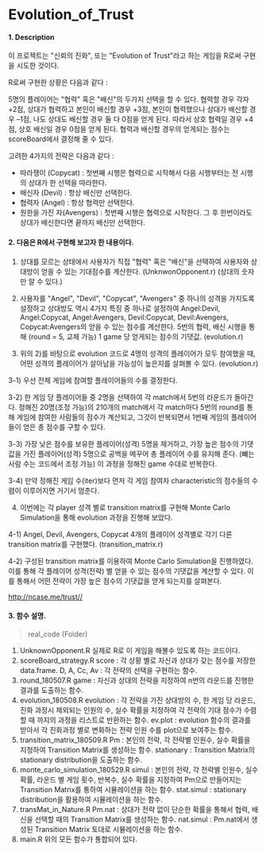 # Evolution_of_Trust

#### 1. Description
이 프로젝트는 "신뢰의 진화", 또는 "Evolution of Trust"라고 하는 게임을 R로써 구현을 시도한 것이다. 

R로써 구현한 상황은 다음과 같다 : 

5명의 플레이어는 "협력" 혹은 "배신"의 두가지 선택을 할 수 있다. 협력할 경우 각자 +2점, 상대가 협력하고 본인이 배신할 경우 +3점, 본인이 협력했으나 상대가 배신할 경우 –1점, 나도 상대도 배신할 경우 둘 다 0점을 얻게 된다. 따라서 상호 협력일 경우 +4점, 상호 배신일 경우 0점을 얻게 된다. 협력과 배신할 경우의 얻게되는 점수는 scoreBoard에서 결정해 줄 수 있다.

고려한 4가지의 전략은 다음과 같다 :
* 따라쟁이 (Copycat) : 첫번째 시행은 협력으로 시작해서 다음 시행부터는 전 시행의 상대가 한 선택을 따라한다.
* 배신자 (Devil) : 항상 배신만 선택한다.
* 협력자 (Angel) : 항상 협력만 선택한다.
* 원한을 가진 자(Avengers) : 첫번째 시행은 협력으로 시작한다. 그 후 한번이라도 상대가 배신한다면 끝까지 배신만 선택한다.

#### 2. 다음은 R에서 구현해 보고자 한 내용이다. 

1. 상대를 모르는 상태에서 사용자가 직접 "협력" 혹은 "배신"을 선택하여 사용자와 상대방이 얻을 수 있는 기대점수를 계산한다. (UnknwonOpponent.r)
(상대의 숫자만 알 수 있다.) 

2. 사용자를 "Angel", "Devil", "Copycat", "Avengers" 중 하나의 성격을 가지도록 설정하고 상대방도 역시 4가지 특징 중 하나로 설정하여 Angel:Devil, Angel:Copycat, Angel:Avengers, Devil:Copycat, Devil:Avengers, Copycat:Avengers의 얻을 수 있는 점수를 계산한다. 5번의 협력, 배신 시행을 통해 (round = 5, 교체 가능) 1 game 당 얻게되는 점수의 기댓값. (evolution.r)

3. 위의 2)를 바탕으로 evolution 코드로 4명의 성격의 플레이어가 모두 참여했을 때, 어떤 성격의 플레이어가 살아남을 가능성이 높은지를 살펴볼 수 있다. (evolution.r)

3-1) 우선 전체 게임에 참여할 플레이어들의 수를 결정한다. 

3-2) 한 게임 당 플레이어들 중 2명을 선택하여 각 match에서 5번의 라운드가 돌아간다. 정해진 20명(조정 가능)의 210개의 match에서 각 match마다 5번의 round를 통해 게임에 참여한 사람들의 점수가 계산되고, 그것이 반복되면서 1번째 게임의 플레이어들이 얻은 총 점수를 구할 수 있다. 

3-3) 가장 낮은 점수를 보유한 플레이어(성격) 5명을 제거하고, 가장 높은 점수의 기댓값을 가진 플레이어(성격) 5명으로 공백을 메꾸어 총 플레이어 수를 유지해 준다. (뺴는 사람 수는 코드에서 조정 가능) 이 과정을 정해진 game 수대로 반복한다. 

3-4) 만약 정해진 게임 수(iter)보다 먼저 각 게임 참여자 characteristic의 점수들의 수렴이 이루어지면 거기서 멈춘다. 

4. 이번에는 각 player 성격 별로 transition matrix를 구현해 Monte Carlo Simulation을 통해 evolution 과정을 진행해 보았다. 

4-1) Angel, Devil, Avengers, Copycat 4개의 플레이어 성격별로 각기 다른 transition matrix를 구현했다. (transition_matrix.r)

4-2) 구성된 transition matrix를 이용하여 Monte Carlo Simulation을 진행하였다. 이를 통해 각 플레이어 성격(전략) 별 얻을 수 있는 점수의 기댓값을 계산할 수 있다. 이를 통해서 어떤 전략이 가장 높은 점수의 기댓값을 얻게 되는지를 살펴본다. 


http://ncase.me/trust//

#### 3. 함수 설명.
> real_code (Folder)
1. UnknownOpponent.R
   실제로 R로 이 게임을 해볼수 있도록 하는 코드이다.
2. scoreBoard_strategy.R
   score : 각 상황 별로 자신과 상대가 갖는 점수를 저장한 data.frame.
   D, A, Cc, Av : 각 전략의 선택을 구현하는 함수.
3. round_180507.R
   game : 자신과 상대의 전략을 지정하여 n번의 라운드를 진행한 결과를 도출하는 함수.
4. evolution_180508.R
   evolution : 각 전략을 가진 상대방의 수, 한 게임 당 라운드, 진화 과정시 제외되는 인원의 수, 실수 확률을 지정하여 각 전략의 기대 점수가 수렴할 때 까지의 과정을 리스트로 반환하는 함수.
   ev.plot : evolution 함수의 결과를 받아서 각 진화과정 별로 변화하는 전략 인원 수를 plot으로 보여주는 함수.
5. transition_matrix_180509.R
   Pm : 본인의 전략, 각 전략별 인원수, 실수 확률을 지정하여 Transition Matrix를 생성하는 함수.
   stationary : Transition Matrix의 stationary distribution을 도출하는 함수.
6. monte_carlo_simulation_180529.R
   simul : 본인의 전략, 각 전략별 인원수, 실수 확률, 라운드 별 게임 횟수, 반복수, 실수 확률을 지정하여 Pm으로 만들어지는 Transition Matrix를 통하여 시뮬레이션을 하는 함수.
   stat.simul : stationary distribution을 활용하여 시뮬레이션을 하는 함수.
7. transMat_in_Nature.R
   Pm.nat : 상대가 전략 없이 단순한 확률을 통해서 협력, 배신을 선택할 때의 Transition Matrix를 생성하는 함수.
   nat.simul : Pm.nat에서 생성된 Transition Matrix 토대로 시뮬레이션을 하는 함수.
8. main.R
   위의 모든 함수가 통합되어 있다.
   
   

